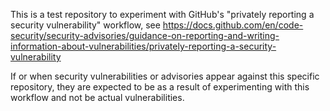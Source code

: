 This is a test repository to experiment with GitHub's "privately reporting a
security vulnerability" workflow, see
<https://docs.github.com/en/code-security/security-advisories/guidance-on-reporting-and-writing-information-about-vulnerabilities/privately-reporting-a-security-vulnerability>

If or when security vulnerabilities or advisories appear against this specific
repository, they are expected to be as a result of experimenting with this
workflow and not be actual vulnerabilities.
